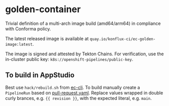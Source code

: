 # golden-container

Trivial definition of a multi-arch image build (amd64/arm64) in compliance with Conforma
policy.

The latest released image is available at `quay.io/konflux-ci/ec-golden-image:latest`.

The image is signed and attested by Tekton Chains. For verification, use the in-cluster public key:
`k8s://openshift-pipelines/public-key`.

## To build in AppStudio

Best use `hack/rebuild.sh` from [ec-cli](https://github.com/enterprise-contract/ec-cli). To build
manually create a `PipelineRun` based on [pull-request.yaml](./.tekton/pull-request.yaml). Replace
values wrapped in double curly brances, e.g. `{{ revision }}`, with the expected literal, e.g.
`main`.
